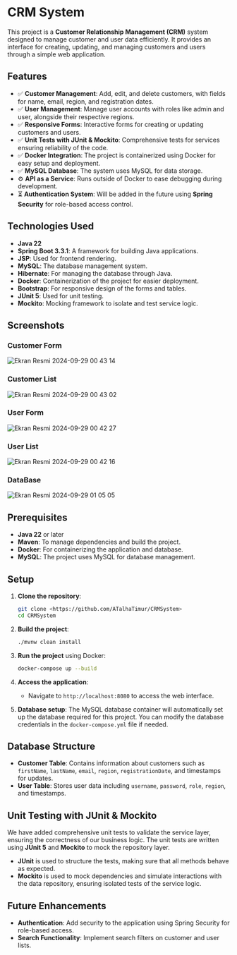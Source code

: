 
# CRM System

This project is a **Customer Relationship Management (CRM)** system designed to manage customer and user data efficiently. It provides an interface for creating, updating, and managing customers and users through a simple web application.

## Features

- ✅ **Customer Management**: Add, edit, and delete customers, with fields for name, email, region, and registration dates.
- ✅ **User Management**: Manage user accounts with roles like admin and user, alongside their respective regions.
- ✅ **Responsive Forms**: Interactive forms for creating or updating customers and users.
- ✅ **Unit Tests with JUnit & Mockito**: Comprehensive tests for services ensuring reliability of the code.
- ✅ **Docker Integration**: The project is containerized using Docker for easy setup and deployment.
- ✅ **MySQL Database**: The system uses MySQL for data storage.
- ⚙️ **API as a Service**: Runs outside of Docker to ease debugging during development.
- ⏳ **Authentication System**: Will be added in the future using **Spring Security** for role-based access control.

## Technologies Used

- **Java 22**
- **Spring Boot 3.3.1**: A framework for building Java applications.
- **JSP**: Used for frontend rendering.
- **MySQL**: The database management system.
- **Hibernate**: For managing the database through Java.
- **Docker**: Containerization of the project for easier deployment.
- **Bootstrap**: For responsive design of the forms and tables.
- **JUnit 5**: Used for unit testing.
- **Mockito**: Mocking framework to isolate and test service logic.

## Screenshots

### Customer Form

![Ekran Resmi 2024-09-29 00 43 14](https://github.com/user-attachments/assets/91066f29-a94f-473b-ad0e-f818c7b87530)

### Customer List

![Ekran Resmi 2024-09-29 00 43 02](https://github.com/user-attachments/assets/80ec9bc0-ceaf-4979-a9db-4c35d7c0f654)

### User Form

![Ekran Resmi 2024-09-29 00 42 27](https://github.com/user-attachments/assets/926b49a8-7194-4cee-8de5-cf584911ff2b)

### User List

![Ekran Resmi 2024-09-29 00 42 16](https://github.com/user-attachments/assets/f22c9c77-e3e2-46dd-8e16-3a9ceb455c74)

### DataBase 

![Ekran Resmi 2024-09-29 01 05 05](https://github.com/user-attachments/assets/f1e7f4e4-5bae-405f-81cc-cff3b785b8e6)

## Prerequisites

- **Java 22** or later
- **Maven**: To manage dependencies and build the project.
- **Docker**: For containerizing the application and database.
- **MySQL**: The project uses MySQL for database management.

## Setup

1. **Clone the repository**:
   ```bash
   git clone <https://github.com/ATalhaTimur/CRMSystem>
   cd CRMSystem
   ```

2. **Build the project**:
   ```bash
   ./mvnw clean install
   ```

3. **Run the project** using Docker:
   ```bash
   docker-compose up --build
   ```

4. **Access the application**:
   - Navigate to `http://localhost:8080` to access the web interface.
   
5. **Database setup**:
   The MySQL database container will automatically set up the database required for this project. You can modify the database credentials in the `docker-compose.yml` file if needed.

## Database Structure

- **Customer Table**: Contains information about customers such as `firstName`, `lastName`, `email`, `region`, `registrationDate`, and timestamps for updates.
- **User Table**: Stores user data including `username`, `password`, `role`, `region`, and timestamps.

## Unit Testing with JUnit & Mockito

We have added comprehensive unit tests to validate the service layer, ensuring the correctness of our business logic. The unit tests are written using **JUnit 5** and **Mockito** to mock the repository layer.

- **JUnit** is used to structure the tests, making sure that all methods behave as expected.
- **Mockito** is used to mock dependencies and simulate interactions with the data repository, ensuring isolated tests of the service logic.
## Future Enhancements

- **Authentication**: Add security to the application using Spring Security for role-based access.
- **Search Functionality**: Implement search filters on customer and user lists.
